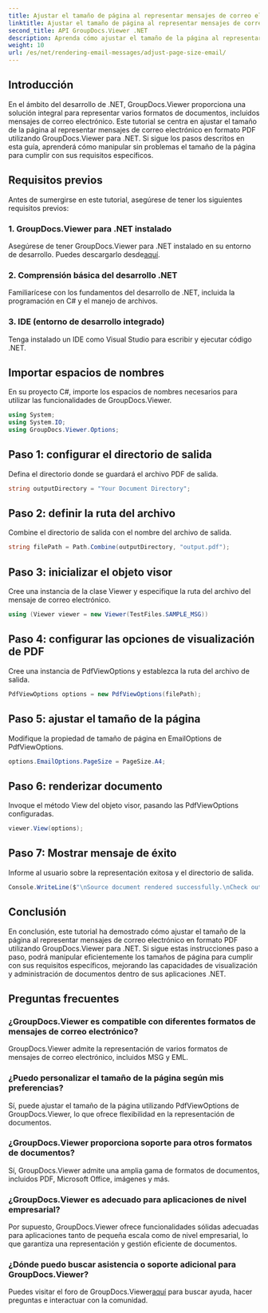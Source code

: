 ```yaml
---
title: Ajustar el tamaño de página al representar mensajes de correo electrónico
linktitle: Ajustar el tamaño de página al representar mensajes de correo electrónico
second_title: API GroupDocs.Viewer .NET
description: Aprenda cómo ajustar el tamaño de la página al representar mensajes de correo electrónico en PDF usando GroupDocs.Viewer para .NET. Mejore la eficiencia de visualización de documentos.
weight: 10
url: /es/net/rendering-email-messages/adjust-page-size-email/
---
```

## Introducción
En el ámbito del desarrollo de .NET, GroupDocs.Viewer proporciona una solución integral para representar varios formatos de documentos, incluidos mensajes de correo electrónico. Este tutorial se centra en ajustar el tamaño de la página al representar mensajes de correo electrónico en formato PDF utilizando GroupDocs.Viewer para .NET. Si sigue los pasos descritos en esta guía, aprenderá cómo manipular sin problemas el tamaño de la página para cumplir con sus requisitos específicos.
## Requisitos previos
Antes de sumergirse en este tutorial, asegúrese de tener los siguientes requisitos previos:
### 1. GroupDocs.Viewer para .NET instalado
 Asegúrese de tener GroupDocs.Viewer para .NET instalado en su entorno de desarrollo. Puedes descargarlo desde[aquí](https://releases.groupdocs.com/viewer/net/).
### 2. Comprensión básica del desarrollo .NET
Familiarícese con los fundamentos del desarrollo de .NET, incluida la programación en C# y el manejo de archivos.
### 3. IDE (entorno de desarrollo integrado)
Tenga instalado un IDE como Visual Studio para escribir y ejecutar código .NET.

## Importar espacios de nombres
En su proyecto C#, importe los espacios de nombres necesarios para utilizar las funcionalidades de GroupDocs.Viewer.

```csharp
using System;
using System.IO;
using GroupDocs.Viewer.Options;
```

## Paso 1: configurar el directorio de salida
Defina el directorio donde se guardará el archivo PDF de salida.
```csharp
string outputDirectory = "Your Document Directory";
```
## Paso 2: definir la ruta del archivo
Combine el directorio de salida con el nombre del archivo de salida.
```csharp
string filePath = Path.Combine(outputDirectory, "output.pdf");
```
## Paso 3: inicializar el objeto visor
Cree una instancia de la clase Viewer y especifique la ruta del archivo del mensaje de correo electrónico.
```csharp
using (Viewer viewer = new Viewer(TestFiles.SAMPLE_MSG))
```
## Paso 4: configurar las opciones de visualización de PDF
Cree una instancia de PdfViewOptions y establezca la ruta del archivo de salida.
```csharp
PdfViewOptions options = new PdfViewOptions(filePath);
```
## Paso 5: ajustar el tamaño de la página
Modifique la propiedad de tamaño de página en EmailOptions de PdfViewOptions.
```csharp
options.EmailOptions.PageSize = PageSize.A4;
```
## Paso 6: renderizar documento
Invoque el método View del objeto visor, pasando las PdfViewOptions configuradas.
```csharp
viewer.View(options);
```
## Paso 7: Mostrar mensaje de éxito
Informe al usuario sobre la representación exitosa y el directorio de salida.
```csharp
Console.WriteLine($"\nSource document rendered successfully.\nCheck output in {outputDirectory}.");
```

## Conclusión
En conclusión, este tutorial ha demostrado cómo ajustar el tamaño de la página al representar mensajes de correo electrónico en formato PDF utilizando GroupDocs.Viewer para .NET. Si sigue estas instrucciones paso a paso, podrá manipular eficientemente los tamaños de página para cumplir con sus requisitos específicos, mejorando las capacidades de visualización y administración de documentos dentro de sus aplicaciones .NET.
## Preguntas frecuentes
### ¿GroupDocs.Viewer es compatible con diferentes formatos de mensajes de correo electrónico?
GroupDocs.Viewer admite la representación de varios formatos de mensajes de correo electrónico, incluidos MSG y EML.
### ¿Puedo personalizar el tamaño de la página según mis preferencias?
Sí, puede ajustar el tamaño de la página utilizando PdfViewOptions de GroupDocs.Viewer, lo que ofrece flexibilidad en la representación de documentos.
### ¿GroupDocs.Viewer proporciona soporte para otros formatos de documentos?
Sí, GroupDocs.Viewer admite una amplia gama de formatos de documentos, incluidos PDF, Microsoft Office, imágenes y más.
### ¿GroupDocs.Viewer es adecuado para aplicaciones de nivel empresarial?
Por supuesto, GroupDocs.Viewer ofrece funcionalidades sólidas adecuadas para aplicaciones tanto de pequeña escala como de nivel empresarial, lo que garantiza una representación y gestión eficiente de documentos.
### ¿Dónde puedo buscar asistencia o soporte adicional para GroupDocs.Viewer?
 Puedes visitar el foro de GroupDocs.Viewer[aquí](https://forum.groupdocs.com/c/viewer/9) para buscar ayuda, hacer preguntas e interactuar con la comunidad.